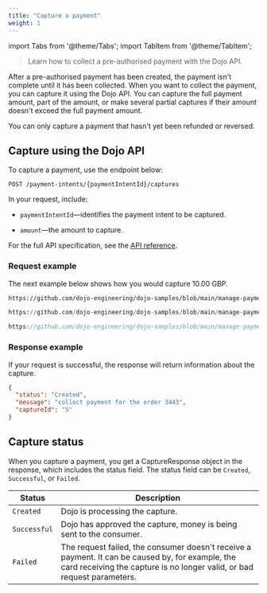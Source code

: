 ```yaml
---
title: "Capture a payment"
weight: 1
---
```

import Tabs from '@theme/Tabs';
import TabItem from '@theme/TabItem';

>Learn how to collect a pre-authorised payment with the Dojo API.

After a pre-authorised payment has been created, the payment isn't complete until it has been collected. When you want to collect the payment, you can capture it using the Dojo API. You can capture the full payment amount, part of the amount, or make several partial captures if their amount doesn't exceed the full payment amount.

You can only capture a payment that hasn't yet been refunded or reversed.

## Capture using the Dojo API

To capture a payment, use the endpoint below:

``` POST /payment-intents/{paymentIntentId}/captures ```

In your request, include:

* `paymentIntentId`—identifies the payment intent to be captured.

* `amount`—the amount to capture.

For the full API specification, see the [API reference](/api#operation/Captures_Create).

### Request example

The next example below shows how you would capture 10.00 GBP.

<Tabs groupId="codeGroup">
  <TabItem value="curl" label="curl" default>

```bash reference
https://github.com/dojo-engineering/dojo-samples/blob/main/manage-payments/curl/capture.sh
```

  </TabItem>
  <TabItem value="python" label="Python">

```py reference
https://github.com/dojo-engineering/dojo-samples/blob/main/manage-payments/python/capture.py
```

  </TabItem>
  <TabItem value="C#" label="C#">

```csharp reference
https://github.com/dojo-engineering/dojo-samples/blob/main/manage-payments/cs/capture.cs
```
</TabItem>
</Tabs>

### Response example

If your request is successful, the response will return information about the capture.

```json
{
  "status": "Created",
  "message": "collect payment for the order 3443",
  "captureId": "5"
}
```

## Capture status

When you capture a payment, you get a CaptureResponse object in the response, which includes the status field. The status field can be `Created`, `Successful`, or `Failed`.

| Status | Description |
| ------------- | -----|
| `Created`| Dojo is processing the capture.|
| `Successful` | Dojo has approved the capture, money is being sent to the consumer.|
| `Failed`|  The request failed, the consumer doesn't receive a payment. It can be caused by, for example, the card receiving the capture is no longer valid, or bad request parameters.|
